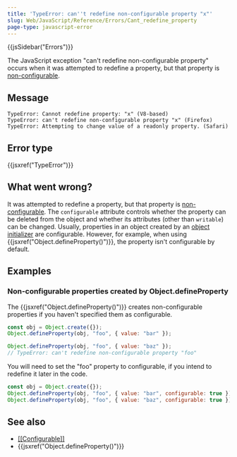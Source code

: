 ```yaml
---
title: 'TypeError: can''t redefine non-configurable property "x"'
slug: Web/JavaScript/Reference/Errors/Cant_redefine_property
page-type: javascript-error
---
```


{{jsSidebar("Errors")}}

The JavaScript exception "can't redefine non-configurable property" occurs when it was
attempted to redefine a property, but that property is [non-configurable](/Web/JavaScript/Data_structures#properties).

## Message

```plain
TypeError: Cannot redefine property: "x" (V8-based)
TypeError: can't redefine non-configurable property "x" (Firefox)
TypeError: Attempting to change value of a readonly property. (Safari)
```

## Error type

{{jsxref("TypeError")}}

## What went wrong?

It was attempted to redefine a property, but that property is [non-configurable](/Web/JavaScript/Data_structures#properties). The
`configurable` attribute controls whether the property can be deleted from
the object and whether its attributes (other than `writable`) can be changed.
Usually, properties in an object created by an
[object initializer](/Web/JavaScript/Reference/Operators/Object_initializer) are configurable. However, for example, when using
{{jsxref("Object.defineProperty()")}}, the property isn't configurable by default.

## Examples

### Non-configurable properties created by Object.defineProperty

The {{jsxref("Object.defineProperty()")}} creates non-configurable properties if you
haven't specified them as configurable.

```js example-bad
const obj = Object.create({});
Object.defineProperty(obj, "foo", { value: "bar" });

Object.defineProperty(obj, "foo", { value: "baz" });
// TypeError: can't redefine non-configurable property "foo"
```

You will need to set the "foo" property to configurable, if you intend to redefine it
later in the code.

```js example-good
const obj = Object.create({});
Object.defineProperty(obj, "foo", { value: "bar", configurable: true });
Object.defineProperty(obj, "foo", { value: "baz", configurable: true });
```

## See also

- [\[\[Configurable\]\]](/Web/JavaScript/Data_structures#properties)
- {{jsxref("Object.defineProperty()")}}
